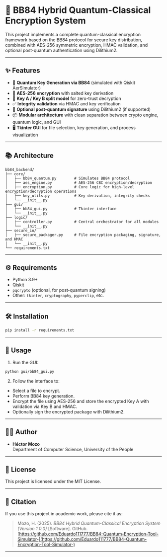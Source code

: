 # 🔐 BB84 Hybrid Quantum-Classical Encryption System

This project implements a complete quantum-classical encryption framework based on the BB84 protocol for secure key distribution, combined with AES-256 symmetric encryption, HMAC validation, and optional post-quantum authentication using Dilithium2.

---

## ✨ Features

- 🧬 **Quantum Key Generation via BB84** (simulated with Qiskit AerSimulator)
- 🔐 **AES-256 encryption** with salted key derivation
- 🔑 **Key A / Key B split model** for zero-trust decryption
- ✅ **Integrity validation** via HMAC and key verification
- 🔏 **Optional post-quantum signature** using Dilithium2 (if supported)
- 📦 **Modular architecture** with clean separation between crypto engine, quantum logic, and GUI
- 🖥️ **Tkinter GUI** for file selection, key generation, and process visualization

---

## 📚 Architecture

```text
bb84_backend/
├── core/
│   ├── bb84_quantum.py        # Simulates BB84 protocol
│   ├── aes_engine.py          # AES-256 CBC encryption/decryption
│   ├── encryption.py          # Core logic for high-level encryption/decryption operations
│   ├── key_utils.py           # Key derivation, integrity checks
│   └── __init__.py
├── gui/
│   ├── bb84_gui.py            # Tkinter interface
│   └── __init__.py
├── logic/
│   ├── controller.py          # Central orchestrator for all modules
│   └── __init__.py
├── secure_io/
│   ├── secure_packager.py     # File encryption packaging, signature, and HMAC
│   └── __init__.py
└── requirements.txt
```

---

## ⚙️ Requirements

- Python 3.9+
- Qiskit
- `pqcrypto` (optional, for post-quantum signing)
- Other: `tkinter`, `cryptography`, `pyperclip`, etc.

---

## 🛠️ Installation

```bash
pip install -r requirements.txt
```

---

## 🚀 Usage

1. Run the GUI:

```bash
python gui/bb84_gui.py
```

2. Follow the interface to:

- Select a file to encrypt.
- Perform BB84 key generation.
- Encrypt the file using AES-256 and store the encrypted Key A with validation via Key B and HMAC.
- Optionally sign the encrypted package with Dilithium2.

---

## 🧑‍💻 Author

- **Héctor Mozo**  
  Department of Computer Science, University of the People

---

## 📄 License

This project is licensed under the MIT License.

---

## 📢 Citation

If you use this project in academic work, please cite it as:

> Mozo, H. (2025). *BB84 Hybrid Quantum-Classical Encryption System (Version 1.0.0)* [Software]. GitHub. [https://github.com/Eduardo111777/BB84-Quantum-Encryption-Tool-Simulator-](https://github.com/Eduardo111777/BB84-Quantum-Encryption-Tool-Simulator-)

---
